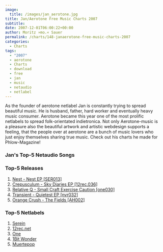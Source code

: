 ```yaml
---
image:
  title: /images/jan_aerotone.jpg
title: Jan/Aerotone Free Music Charts 2007
subtitle: 
date: 2007-12-01T06:00:22+00:00
author: Moritz »mo.« Sauer
permalink: /charts/148-janaerotone-free-music-charts-2007
categories:
  - Charts
tags:
  - "2007"
  - aerotone
  - Charts
  - download
  - free
  - jan
  - music
  - netaudio
  - netlabel
---
```

As the founder of aerotone netlabel Jan is constantly trying to spread beautiful music. He is husband, father, hard worker and eventually heavy music consumer. Aerotone became this year one of the most prolific netlabels to spread folk-orientated indietronica. Not only Aerotone-music is a pleasure also the beautiful artwork and artistic webdesign supports a feeling, that the people over at aerotone are a bunch of music lovers who just enjoy themselves sharing true music. Check out his charts he made for Phlow-Magazine!<!--more-->

### Jan's Top-5 Netaudio Songs

### Top-5 Releases

  1. [Nest - Nest EP [SER013]](http://www.archive.org/compress/ser013)
  2. [Crepusculum - Sky Diaries EP [12rec.036]](http://www.archive.org/compress/12rec.036)
  3. [Relative Q - Small Craft Exercise Caution [one030]](http://www.archive.org/compress/one030)
  4. [Transient - Quietest EP [nvr032]](http://www.archive.org/compress/nvr032) 
  5. [Orange Crush - The Fields [AH002]](http://www.archive.org/download/AH002_orange_crush_-_the_fields/AH002.zip)

### Top-5 Netlabels

  1. [Serein](http://www.serein.co.uk) 
  2. [12rec.net](http://www.12rec.net) 
  3. [One](http://one.dot9.ca/2/index.php) 
  4. [1Bit Wonder](http://www.1bit-wonder.com) 
  5. [Muertepop](http://www.muertepop.com)